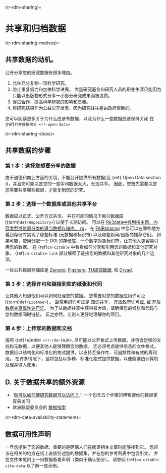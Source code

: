 (rr-rdm-sharing)=
# 共享和归档数据

(rr-rdm-sharing-motives)=
## 共享数据的动机。
公开分享您的研究数据有很多理由。

1. 允许充分复制一项科学研究。
2. 防止重复努力和加快科学进展。 大量研究基金和研究人员的职业生涯只能因为只能以出版物形式分享一小部分研究成果而被浪费。
3. 促进合作，提高科学研究的影响和质量。
4. 将研究结果作为公益公开发表，因为研究往往是由政府资助的。

您可以阅读更多关于为什么应该有数据，以及为什么一些数据应该保持关闭 在 {ref}`打开数据部分 <rr-open-data>`

(rr-rdm-sharing-steps)=
## 共享数据的步骤

### 第 1 步：选择您想要分享的数据

由于道德和商业方面的关切，不能公开提供所有数据(见 {ref}`Open Data section <rr-open-data>()，并且您可能决定您的一些中间数据太大，无法共享。 因此，您首先需要决定您需要共享哪些数据，才能复制您的研究。

### 第 2 步：选择一个数据库或其他共享平台

数据应以正式、公开方式共享。 并在可能的情况下索引数据库 [{term}`def<Repository>`] 以便于长期访问。 可以在 [Re3data中找到按主题、内容类型或位置分类的适当数据存储库。 rg](https://www.re3data.org/)， 在 [FAIRsharing](https://fairsharing.org/databases) 中您可以在哪些地方看到存储库实现了哪些标准 (元数据和标识符) 以及哪些新闻/出版商推荐它们。 如果可能，使用分配一个 DOI 的存储库，一个数字对象标识符，让其他人更容易引用您的数据。 在 {ref}`cm-citable` 中看看如何分享和引用您的数据和其他研究对象。 {ref}`cm-citable-link` 部分解释了链接您的数据和其他研究对象的几个选项。

一些公共数据存储库是 [Zenodo](https://zenodo.org/), [Figshare](https://figshare.com/), [TU研究数据](https://data.4tu.nl/info/en), 和 [Dryad](https://datadryad.org/).

### 第 3 步：选择许可和链接到您的纸张和代码

让其他人知道他们可以如何处理您的数据。 您需要对您的数据应用许可证 [{term}`def<License>`] 。 最常用的许可证是 [知识共享](https://creativecommons.org/choose/)， [开放政府许可证](http://www.nationalarchives.gov.uk/doc/open-government-licence/version/3/), 或 [开放数据共享属性许可证](https://opendatacommons.org/licenses/by/index.html)。 为了从数据共享中获得最大值，请确保您的纸张和代码与您的数据同时链接。 反之亦然，让别人更好地理解你的项目。

### 第 4 步：上传您的数据和文档

按照 {ref}`FAIR原则 <rr-rdm-FAIR>`, 尽可能以公开格式上传数据，并包含足够的文档和元数据，以便其他人能够理解您的数据。 还必须考虑提供信息的文件格式。 数据应以结构化和标准化的格式提供，以支持互操作性、可追踪性和有效的再利用。 在许多情况下，这将包括以多种、标准化格式提供数据，以便能够由计算机处理并供人使用。

## D. 关于数据共享的额外资源
* '[你可以如何使研究数据可以访问？ ](https://www.software.ac.uk/how-can-you-make-research-data-accessible)': 一个包含五个步骤的博客使你的数据更容易访问
* 欧洲联盟委员会的 [数据指南](https://open-research-europe.ec.europa.eu/for-authors/data-guidelines)

(rr-rdm-data-availability-statement)=
## 数据可用性声明
一旦您提供了您的数据，重要的是确保人们在阅读相关文章时能够找到它。 您应该在相关的地方在纸上直接引述您的数据集，并在您的参考列表中包含引文。 并在文件末尾附上一份数据备查声明（类似于确认部分）。 请参阅 {ref}`cm-citable-cite-data` 以了解一些示例。

